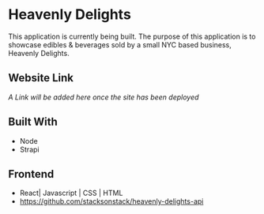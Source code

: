# Heavenly Delights

This application is currently being built. The purpose of this application is to showcase edibles & beverages sold by a small NYC based business, Heavenly Delights. 

## Website Link

*A Link will be added here once the site has been deployed*

## Built With
- Node
- Strapi 

## Frontend
- React| Javascript | CSS | HTML 
- https://github.com/stacksonstack/heavenly-delights-api

